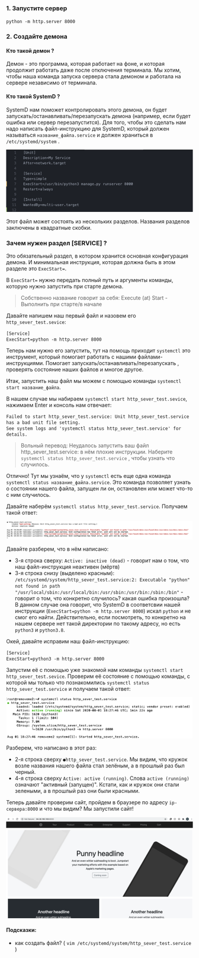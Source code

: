 ### 1. Запустите сервер

`python -m http.server 8000`

### 2. Создайте демона

#### Кто такой демон ?
Демон - это программа, которая работает на фоне, и которая продолжит работать даже после отключения терминала.
Мы хотим, чтобы наша команда запуска сервера стала демоном и работала на сервере независимо от терминала.

#### Кто такой SystemD ?

SystemD нам поможет контролировать этого демона, он будет запускать/останавливать/перезапускать демона (например, если будет ошибка или сервер перезапустится).
Для того, чтобы это сделать нам надо написать файл-инструкцию для SystemD, который должен называться `название_файла.service` и должен храниться в `/etc/systemd/system` . 


![image](git_assets/random_unit.png)

Этот файл может состоять из нескольких разделов. Названия разделов заключены в квадратные скобки.

### Зачем нужен раздел [SERVICE] ?
Это обязательный раздел, в котором хранится основная конфигурация демона.
И минимальная инструкция, которая должна быть в этом разделе это `ExecStart=`.

В `ExecStart=` нужно передать полный путь и аргументы команды, которую нужно запустить при старте демона.

>Собственно название говорит за себя: Execute (at) Start - Выполнить при старте/в начале

Давайте напишем наш первый файл и назовем его `http_sever_test.sevice`:
```
[Service]
ExecStart=python -m http.server 8000
```

Теперь нам нужно его запустить, тут на помощь приходит `systemctl` это инструмент, который помогает работать с нашими файлами-инструкциями.
Помогает запускать/останавливать/перезапускать , проверять состояние наших файлов и многое другое.

Итак, запустить наш файл мы можем с помощью команды `systemctl start название_файла`.

В нашем случае мы набираем `systemctl start http_sever_test.sevice`, нажимаем Enter и консоль нам отвечает:

```# systemctl start http_sever_test
Failed to start http_sever_test.service: Unit http_sever_test.service has a bad unit file setting.
See system logs and 'systemctl status http_sever_test.service' for details.
```

>Вольный перевод: Неудалось запустить ваш файл http_sever_test.service: в нём плохие инструкции.
>Наберите `systemctl status http_sever_test.service` , чтобы узнать что случилось.

Отлично! Тут мы узнаём, что у `systemctl` есть еще одна команда `systemctl status название_файла.service`.
Это команда позволяет узнать о состоянии нашего файла, запущен ли он, остановлен или может что-то с ним случилось.

Давайте наберём `systemctl status http_sever_test.service`. Получаем такой ответ:

![image](git_assets/status_bad_setting.png)

Давайте разберем, что в нём написано:
- 3-я строка сверху: `Active: inactive (dead)` - говорит нам о том, что наш файл-инструкция неактивен (мёртв)
- 3-я строка снизу (выделено красным): `/etc/systemd/system/http_sever_test.service:2: Executable "python" not found in path "/usr/local/sbin:/usr/local/bin:/usr/sbin:/usr/bin:/sbin:/bin"` - говорит о том, что конкретно случилось? какая ошибка произошла?
В данном случае она говорит, что SystemD в соответсвии нашей инструкции (`ExecStart=python -m http.server 8000`) искал `python` и не смог его найти.
Действительно, если посмотреть, то конкретно на нашем сервере нет такой директории по такому адресу, но есть `python3` и `python3.8`.

Окей, давайте исправим наш файл-инструкцию:
```
[Service]
ExecStart=python3 -m http.server 8000
```

Запустим её с помощью уже знакомой нам команды `systemctl start http_sever_test.sevice`.
Проверим её состояние с помощью команды, с которой мы только что познакомились `systemctl status http_sever_test.service` и получаем такой ответ:

![image](git_assets/status_active_running.png)

Разберем, что написано в этот раз:
- 2-я строка сверху `●http_sever_test.service`. Мы видим, что кружок возле названия нашего файла стал зелёным, а в прошлый раз был черный.
- 4-я строка сверху `Active: active (running)`. Слова `active (running)` означают "активный (запущен)". Кстати, как и кружок они стали зелеными, а в прошлый раз они были красными. 

Теперь давайте проверим сайт, пройдем в браузере по адресу `ip-сервера:8000` и что мы видим? Мы запустили сайт!

![image](git_assets/landing.png)


#### Подсказки: 
- как создать файл? ( `vim /etc/systemd/system/http_sever_test.service` )
